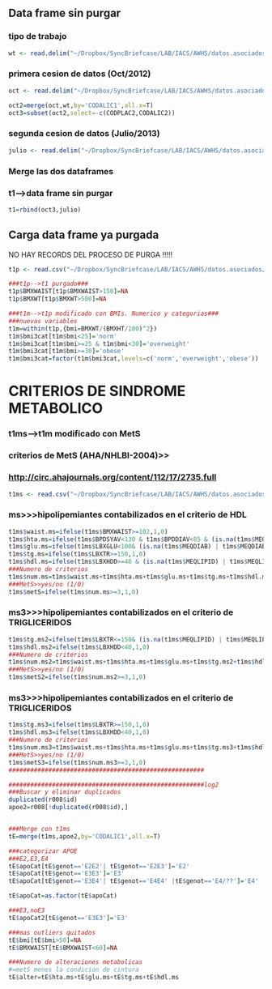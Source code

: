 Data frame sin purgar
---------------------

### tipo de trabajo

``` r
wt <- read.delim("~/Dropbox/SyncBriefcase/LAB/IACS/AWHS/datos.asociados/R/WKTYPE_oct.txt")
```

### primera cesion de datos (Oct/2012)

``` r
oct <- read.delim("~/Dropbox/SyncBriefcase/LAB/IACS/AWHS/datos.asociados/R/datosAsociadosMuestrasCesionJMArbones20120110.txt")

oct2=merge(oct,wt,by='CODALIC1',all.x=T)
oct3=subset(oct2,select=-c(CODPLAC2,CODALIC2))
```

### segunda cesion de datos (Julio/2013)

``` r
julio <- read.delim("~/Dropbox/SyncBriefcase/LAB/IACS/AWHS/datos.asociados/R/datosAsociadosMuestrasCesionJMArbones_20130731.txt")
```

### Merge las dos dataframes

### t1--\>data frame sin purgar

``` r
t1=rbind(oct3,julio)
```

Carga data frame ya purgada
---------------------------

NO HAY RECORDS DEL PROCESO DE PURGA !!!!!

``` r
t1p <- read.csv("~/Dropbox/SyncBriefcase/LAB/IACS/AWHS/datos.asociados/R/t1p.txt", sep="", stringsAsFactors=FALSE)

###t1p-->t1 purgado###
t1p$BMXWAIST[t1p$BMXWAIST>150]=NA
t1p$BMXWT[t1p$BMXWT>500]=NA

###t1m-->t1p modificado con BMIs. Numerico y categorias###
###nuevas variables
t1m=within(t1p,{bmi=BMXWT/(BMXHT/100)^2})
t1m$bmi3cat[t1m$bmi<25]='norm'
t1m$bmi3cat[t1m$bmi>=25 & t1m$bmi<30]='overweight'
t1m$bmi3cat[t1m$bmi>=30]='obese'
t1m$bmi3cat=factor(t1m$bmi3cat,levels=c('norm','overweight','obese'))
```

CRITERIOS DE SINDROME METABOLICO
================================

### t1ms--\>t1m modificado con MetS

### criterios de MetS (AHA/NHLBI-2004)\>\>

### <http://circ.ahajournals.org/content/112/17/2735.full>

``` r
t1ms <- read.csv("~/Dropbox/SyncBriefcase/LAB/IACS/AWHS/datos.asociados/R/t1ms.txt", sep="")
```

### ms\>\>\>hipolipemiantes contabilizados en el criterio de HDL

``` r
t1ms$waist.ms=ifelse(t1ms$BMXWAIST>=102,1,0)
t1ms$hta.ms=ifelse(t1ms$BPDSYAV<130 & t1ms$BPDDIAV<85 & (is.na(t1ms$MEQBLPR) | t1ms$MEQBLPR==0),0,1)
t1ms$glu.ms=ifelse(t1ms$LBXGLU<100& (is.na(t1ms$MEQDIAB) | t1ms$MEQDIAB==0),0,1)
t1ms$tg.ms=ifelse(t1ms$LBXTR>=150,1,0)
t1ms$hdl.ms=ifelse(t1ms$LBXHDD>=40 & (is.na(t1ms$MEQLIPID) | t1ms$MEQLIPID==0),0,1)
###Numero de criterios
t1ms$num.ms=t1ms$waist.ms+t1ms$hta.ms+t1ms$glu.ms+t1ms$tg.ms+t1ms$hdl.ms
###MetS>>yes/no (1/0) 
t1ms$metS=ifelse(t1ms$num.ms>=3,1,0)
```

### ms3\>\>\>hipolipemiantes contabilizados en el criterio de TRIGLICERIDOS

``` r
t1ms$tg.ms2=ifelse(t1ms$LBXTR<=150& (is.na(t1ms$MEQLIPID) | t1ms$MEQLIPID==0),0,1)
t1ms$hdl.ms2=ifelse(t1ms$LBXHDD<40,1,0)
###Numero de criterios
t1ms$num.ms2=t1ms$waist.ms+t1ms$hta.ms+t1ms$glu.ms+t1ms$tg.ms2+t1ms$hdl.ms2
###MetS>>yes/no (1/0) 
t1ms$metS2=ifelse(t1ms$num.ms2>=3,1,0)
```

### ms3\>\>\>hipolipemiantes contabilizados en el criterio de TRIGLICERIDOS

``` r
t1ms$tg.ms3=ifelse(t1ms$LBXTR>=150,1,0)
t1ms$hdl.ms3=ifelse(t1ms$LBXHDD<40,1,0)
###Numero de criterios
t1ms$num.ms3=t1ms$waist.ms+t1ms$hta.ms+t1ms$glu.ms+t1ms$tg.ms3+t1ms$hdl.ms3
###MetS>>yes/no (1/0) 
t1ms$metS3=ifelse(t1ms$num.ms3>=3,1,0)
######################################################
```

``` r
######################################################log2
###Buscar y eliminar duplicados
duplicated(r008$id)
apoe2=r008[!duplicated(r008$id),]


###Merge con t1ms
tE=merge(t1ms,apoe2,by='CODALIC1',all.x=T)

###categorizar APOE
###E2,E3,E4
tE$apoCat[tE$genot=='E2E2'| tE$genot=='E2E3']='E2'
tE$apoCat[tE$genot=='E3E3']='E3'
tE$apoCat[tE$genot=='E3E4'| tE$genot=='E4E4' |tE$genot=='E4/??']='E4'

tE$apoCat=as.factor(tE$apoCat)

###E3,noE3
tE$apoCat2[tE$genot=='E3E3']='E3'

###mas outliers quitados
tE$bmi[tE$bmi>50]=NA
tE$BMXWAIST[tE$BMXWAIST<60]=NA

###Numero de alteraciones metabolicas
#=metS menos la condicion de cintura
tE$alter=tE$hta.ms+tE$glu.ms+tE$tg.ms+tE$hdl.ms
```

